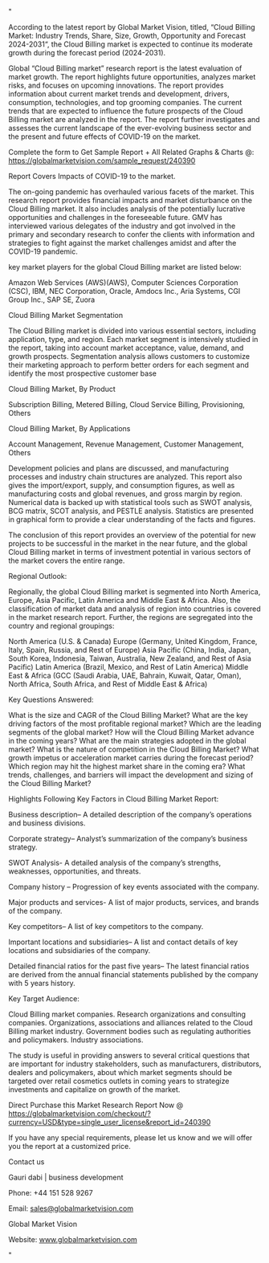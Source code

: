 "

According to the latest report by Global Market Vision, titled, “Cloud Billing Market: Industry Trends, Share, Size, Growth, Opportunity and Forecast 2024-2031“, the Cloud Billing market is expected to continue its moderate growth during the forecast period (2024-2031).

Global “Cloud Billing market” research report is the latest evaluation of market growth. The report highlights future opportunities, analyzes market risks, and focuses on upcoming innovations. The report provides information about current market trends and development, drivers, consumption, technologies, and top grooming companies. The current trends that are expected to influence the future prospects of the Cloud Billing market are analyzed in the report. The report further investigates and assesses the current landscape of the ever-evolving business sector and the present and future effects of COVID-19 on the market.

Complete the form to Get Sample Report + All Related Graphs & Charts @: https://globalmarketvision.com/sample_request/240390

Report Covers Impacts of COVID-19 to the market.

The on-going pandemic has overhauled various facets of the market. This research report provides financial impacts and market disturbance on the Cloud Billing market. It also includes analysis of the potentially lucrative opportunities and challenges in the foreseeable future. GMV has interviewed various delegates of the industry and got involved in the primary and secondary research to confer the clients with information and strategies to fight against the market challenges amidst and after the COVID-19 pandemic.

key market players for the global Cloud Billing market are listed below:

Amazon Web Services (AWS)(AWS), Computer Sciences Corporation (CSC), IBM, NEC Corporation, Oracle, Amdocs Inc., Aria Systems, CGI Group Inc., SAP SE, Zuora

Cloud Billing Market Segmentation

The Cloud Billing market is divided into various essential sectors, including application, type, and region. Each market segment is intensively studied in the report, taking into account market acceptance, value, demand, and growth prospects. Segmentation analysis allows customers to customize their marketing approach to perform better orders for each segment and identify the most prospective customer base

Cloud Billing Market, By Product

Subscription Billing, Metered Billing, Cloud Service Billing, Provisioning, Others

Cloud Billing Market, By Applications

Account Management, Revenue Management, Customer Management, Others

Development policies and plans are discussed, and manufacturing processes and industry chain structures are analyzed. This report also gives the import/export, supply, and consumption figures, as well as manufacturing costs and global revenues, and gross margin by region. Numerical data is backed up with statistical tools such as SWOT analysis, BCG matrix, SCOT analysis, and PESTLE analysis. Statistics are presented in graphical form to provide a clear understanding of the facts and figures.

The conclusion of this report provides an overview of the potential for new projects to be successful in the market in the near future, and the global Cloud Billing market in terms of investment potential in various sectors of the market covers the entire range.

Regional Outlook:

Regionally, the global Cloud Billing market is segmented into North America, Europe, Asia Pacific, Latin America and Middle East & Africa. Also, the classification of market data and analysis of region into countries is covered in the market research report. Further, the regions are segregated into the country and regional groupings:

North America (U.S. & Canada)
Europe (Germany, United Kingdom, France, Italy, Spain, Russia, and Rest of Europe)
Asia Pacific (China, India, Japan, South Korea, Indonesia, Taiwan, Australia, New Zealand, and Rest of Asia Pacific)
Latin America (Brazil, Mexico, and Rest of Latin America)
Middle East & Africa (GCC (Saudi Arabia, UAE, Bahrain, Kuwait, Qatar, Oman), North Africa, South Africa, and Rest of Middle East & Africa)

Key Questions Answered:

What is the size and CAGR of the Cloud Billing Market?
What are the key driving factors of the most profitable regional market?
Which are the leading segments of the global market?
How will the Cloud Billing Market advance in the coming years?
What are the main strategies adopted in the global market?
What is the nature of competition in the Cloud Billing Market?
What growth impetus or acceleration market carries during the forecast period?
Which region may hit the highest market share in the coming era?
What trends, challenges, and barriers will impact the development and sizing of the Cloud Billing Market?

Highlights Following Key Factors in Cloud Billing Market Report:

Business description– A detailed description of the company’s operations and business divisions.

Corporate strategy– Analyst’s summarization of the company’s business strategy.

SWOT Analysis- A detailed analysis of the company’s strengths, weaknesses, opportunities, and threats.

Company history – Progression of key events associated with the company.

Major products and services- A list of major products, services, and brands of the company.

Key competitors– A list of key competitors to the company.

Important locations and subsidiaries– A list and contact details of key locations and subsidiaries of the company.

Detailed financial ratios for the past five years– The latest financial ratios are derived from the annual financial statements published by the company with 5 years history.

Key Target Audience:

Cloud Billing market companies.
Research organizations and consulting companies.
Organizations, associations and alliances related to the Cloud Billing market industry.
Government bodies such as regulating authorities and policymakers.
Industry associations.

The study is useful in providing answers to several critical questions that are important for industry stakeholders, such as manufacturers, distributors, dealers and policymakers, about which market segments should be targeted over retail cosmetics outlets in coming years to strategize investments and capitalize on growth of the market.

Direct Purchase this Market Research Report Now @ https://globalmarketvision.com/checkout/?currency=USD&type=single_user_license&report_id=240390

If you have any special requirements, please let us know and we will offer you the report at a customized price.

Contact us

Gauri dabi | business development

Phone: +44 151 528 9267

Email: sales@globalmarketvision.com

Global Market Vision

Website: www.globalmarketvision.com

"
